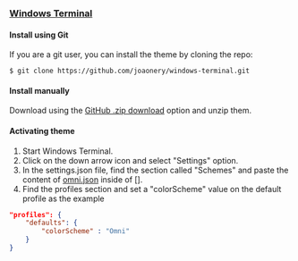 ### [Windows Terminal](https://www.microsoft.com/pt-br/p/windows-terminal/9n0dx20hk701)

#### Install using Git

If you are a git user, you can install the theme by cloning the repo:

    $ git clone https://github.com/joaonery/windows-terminal.git

#### Install manually

Download using the [GitHub .zip download](https://github.com/joaonery/windows-terminal/archive/main.zip) option and unzip them.

#### Activating theme

1. Start Windows Terminal.
2. Click on the down arrow icon and select "Settings" option.
3. In the settings.json file, find the section called "Schemes" and paste the content of [omni.json](./omni.json) inside of [].
4. Find the profiles section and set a "colorScheme" value on the default profile as the example

```json
"profiles": {
    "defaults": {
        "colorScheme" : "Omni"
    }
}
```
